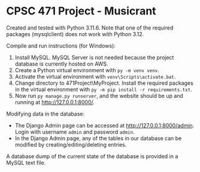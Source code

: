 # CPSC 471 Project - Musicrant

Created and tested with Python 3.11.6.
Note that one of the required packages (mysqlclient) does not work with Python 3.12.

Compile and run instructions (for Windows):
1. Install MySQL. MySQL Server is not needed because the project database is currently hosted on AWS. 
2. Create a Python virtual environment with `py -m venv venv`.
3. Activate the virtual environment with `venv\Scripts\activate.bat`.
4. Change directory to 471Project\MyProject. Install the required packages in the virtual environment with `py -m pip install -r requirements.txt`.
5. Now run `py manage.py runserver`, and the website should be up and running at http://127.0.0.1:8000/.

Modifying data in the database:
- The Django Admin page can be accessed at http://127.0.0.1:8000/admin. Login with username `admin` and password `admin`.
- In the Django Admin page, any of the tables in our database can be modified by creating/editing/deleting entries.

A database dump of the current state of the database is provided in a MySQL text file.
